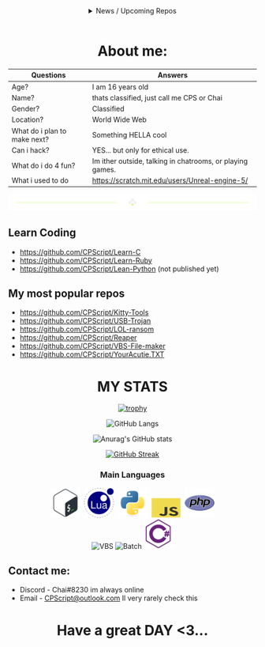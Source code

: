 <div align=center>

<details>
<summary>News / Upcoming Repos</summary>
<br>

orbit DDoS Tool <> relese date: march 17, 2023

![Screenshot 2023-03-14 3 13 06 PM](https://user-images.githubusercontent.com/83523587/225112626-8d8d97c3-91b6-44fa-8b28-0e02548f8673.png)

Preview: https://www.youtube.com/watch?v=Ygw0iv7ooWM

</details>


<div align=center>
    <img src="https://komarev.com/ghpvc/?username=CPScript&style=flat-square&color=blue" alt=""/>
</div>


# About me:
Questions | Answers
--------- | --------- 
Age? | I am 16 years old
Name? | thats classified, just call me CPS or Chai 
Gender? | Classified
Location? | World Wide Web
What do i plan to make next? | Something HELLA cool
Can i hack? | YES... but only for ethical use.
What do i do 4 fun? | Im ither outside, talking in chatrooms, or playing games.
What i used to do | https://scratch.mit.edu/users/Unreal-engine-5/

<div align="center">
  <img src="divider1.png" alt="divider"/>
</div> 
           
           
<div align="left">

## Learn Coding
* https://github.com/CPScript/Learn-C
* https://github.com/CPScript/Learn-Ruby                                                                                                             
* https://github.com/CPScript/Lean-Python (not published yet)
                                                                                                                      
                                                                                                                      
                                                                                                                  
                                                                                                                      
## My most popular repos

* https://github.com/CPScript/Kitty-Tools
* https://github.com/CPScript/USB-Trojan
* https://github.com/CPScript/LOL-ransom
* https://github.com/CPScript/Reaper
* https://github.com/CPScript/VBS-File-maker
* https://github.com/CPScript/YourAcutie.TXT



<div align="center">



# MY STATS
           
[![trophy](https://github-profile-trophy.vercel.app/?username=CPScript)](https://github.com/CPScript/github-profile-trophy)
 
![GitHub Langs](https://github-readme-stats.vercel.app/api/top-langs/?username=CPScript&layout=compact&theme=blue-green)

![Anurag's GitHub stats](https://github-readme-stats.vercel.app/api?username=CPScript&show_icons=true&theme=synthwave)

[![GitHub Streak](https://github-readme-streak-stats.herokuapp.com?user=CPScript&theme=hacker&date_format=M%20j%5B%2C%20Y%5D)](https://git.io/streak-stats)
           
### Main Languages
<div>
    <img src="https://github.com/devicons/devicon/blob/master/icons/bash/bash-original.svg"  title="Bach" alt="Bach" width="60" height="60"/>&nbsp;
    <img src="https://github.com/devicons/devicon/blob/master/icons/lua/lua-original-wordmark.svg"  title="Lua" alt="Lua" width="60" height="60"/>&nbsp; 
    <img src="https://github.com/devicons/devicon/blob/master/icons/python/python-original.svg"  title="Python" alt="Python" width="60" height="60"/>&nbsp;
    <img src="https://github.com/devicons/devicon/blob/master/icons/javascript/javascript-original.svg" title="JavaScript" alt="JavaScript" width="60" height="40"/>&nbsp;
    <img src="https://raw.githubusercontent.com/devicons/devicon/1119b9f84c0290e0f0b38982099a2bd027a48bf1/icons/php/php-original.svg" title="PHP" alt="PHP" width="60"
<div> 
    
<div>
    <img src="https://www.file-extension.info/images/resource/formats/vbs.png" title="VBScript" alt="VBS" width="60"/>
    <img src="https://cdn-icons-png.flaticon.com/512/29/29529.png" title="BatchFle" alt="Batch" width="60"/>
    <img src="https://raw.githubusercontent.com/devicons/devicon/1119b9f84c0290e0f0b38982099a2bd027a48bf1/icons/csharp/csharp-line.svg" title="CSharp" alt="C#" width="60/>"
    <img src=     
<div>

<div align="left">
          
           
## Contact me:
* Discord - Chai#8230  im always online         
* Email - CPScript@outlook.com  Il very rarely check this
           
           
           
           
  
<div align="center">

# Have a great DAY <3... 
